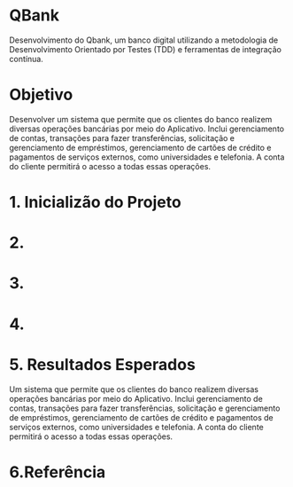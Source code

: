 # QBank
Desenvolvimento do Qbank, um banco digital utilizando a metodologia de Desenvolvimento Orientado por Testes (TDD) e  ferramentas de integração contínua. 

# Objetivo 
Desenvolver um sistema que permite que os clientes do banco realizem diversas operações bancárias por meio do Aplicativo. Inclui gerenciamento de contas, transações para fazer transferências, solicitação e gerenciamento de empréstimos, gerenciamento de cartões de crédito e pagamentos de serviços externos, como universidades e telefonia. A conta do cliente permitirá o acesso a todas essas operações.


# 1. Inicializão do Projeto



# 2. 

# 3. 

# 4. 

# 5. Resultados Esperados
Um sistema que permite que os clientes do banco realizem diversas operações bancárias por meio do Aplicativo. Inclui gerenciamento de contas, transações para fazer transferências, solicitação e gerenciamento de empréstimos, gerenciamento de cartões de crédito e pagamentos de serviços externos, como universidades e telefonia. A conta do cliente permitirá o acesso a todas essas operações.

# 6.Referência 
